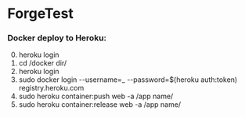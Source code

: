 # ForgeTest

### Docker deploy to Heroku:

0. heroku login
1. cd /docker dir/
2. heroku login
3. sudo docker login --username=_ --password=$(heroku auth:token) registry.heroku.com
4. sudo heroku container:push web -a /app name/
5. sudo heroku container:release web -a /app name/
